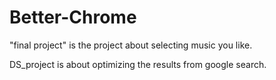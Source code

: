 # Better-Chrome

"final project" is the project about selecting music you like.

DS_project is about optimizing the results from google search.
